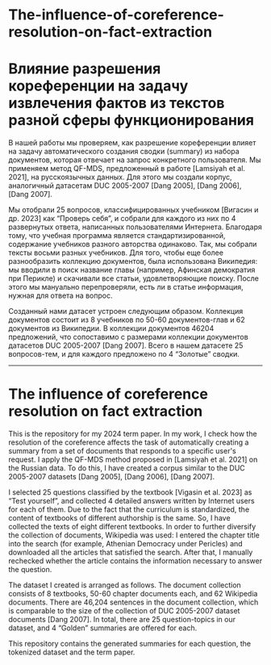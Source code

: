 # The-influence-of-coreference-resolution-on-fact-extraction
# Влияние разрешения кореференции на задачу извлечения фактов из текстов разной сферы функционирования

В нашей работы мы проверяем, как разрешение кореференции влияет на задачу автоматического создания сводки (summary) из набора документов, которая отвечает на запрос конкретного пользователя. Мы применяем метод QF-MDS, предложенный в работе [Lamsiyah et al. 2021], на русскоязычных данных. Для этого мы создали корпус, аналогичный датасетам DUC 2005-2007 [Dang 2005], [Dang 2006], [Dang 2007]. 

Мы отобрали 25 вопросов, классифицированных учебником [Вигасин и др. 2023] как “Проверь себя”, и собрали для каждого из них по 4 развернутых ответа, написанных пользователями Интернета. Благодаря тому, что учебная программа является стандартизированной, содержание учебников разного авторства одинаково. Так, мы собрали тексты восьми разных учебников. Для того, чтобы еще более разнообразить коллекцию документов, была использована Википедия: мы вводили в поиск название главы (например, Афинская демократия при Перикле) и скачивали все статьи, удовлетворяющие поиску. После этого мы мануально перепроверяли, есть ли в статье информация, нужная для ответа на вопрос. 

Созданный нами датасет устроен следующим образом. Коллекция документов состоит из 8 учебников по 50-60 документов-глав и 62 документов из Википедии. В коллекции документов 46204 предложений, что сопоставимо с размерами коллекции документов датасетов DUC 2005-2007 [Dang 2007]. Всего в нашем датасете 25 вопросов-тем, и для каждого предложено по 4 “Золотые” сводки.

---

# The influence of coreference resolution on fact extraction

This is the repository for my 2024 term paper.
In my work, I check how the resolution of the coreference affects the task of automatically creating a summary from a set of documents that responds to a specific user's request. I apply the QF-MDS method proposed in [Lamsiyah et al. 2021] on the Russian data. To do this, I have created a corpus similar to the DUC 2005-2007 datasets [Dang 2005], [Dang 2006], [Dang 2007]. 

I selected 25 questions classified by the textbook [Vigasin et al. 2023] as “Test yourself”, and collected 4 detailed answers written by Internet users for each of them. Due to the fact that the curriculum is standardized, the content of textbooks of different authorship is the same. So, I have collected the texts of eight different textbooks. In order to further diversify the collection of documents, Wikipedia was used: I entered the chapter title into the search (for example, Athenian Democracy under Pericles) and downloaded all the articles that satisfied the search. After that, I manually rechecked whether the article contains the information necessary to answer the question. 

The dataset I created is arranged as follows. The document collection consists of 8 textbooks, 50-60 chapter documents each, and 62 Wikipedia documents. There are 46,204 sentences in the document collection, which is comparable to the size of the collection of DUC 2005-2007 dataset documents [Dang 2007]. In total, there are 25 question-topics in our dataset, and 4 “Golden” summaries are offered for each. 

This repository contains the generated summaries for each question, the tokenized dataset and the term paper.
